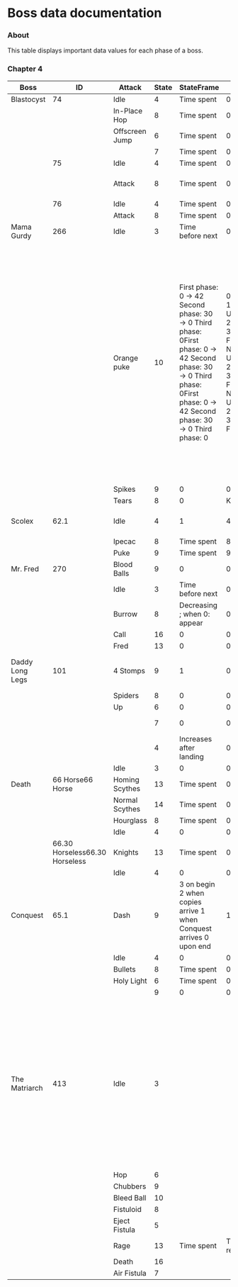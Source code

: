 # Boss data documentation

### About
This table displays important data values for each phase of a boss.

### Chapter 4

|Boss|ID|Attack|State|StateFrame|I1|I2|V1|V2|Animation|Trigger|TriggerFrame|Comments|
|-|-|-|-|-|-|-|-|-|-|-|-|-|
|Blastocyst|74|Idle|4|Time spent|0|0|Speed|0|Walk|Jump/Land|7/21| |
| | |In-Place Hop|8|Time spent|0|0|Speed|0|Attack|Jump/Land|7/18| |
| | |Offscreen Jump|6|Time spent|0|0|Speed|0|JumpUp|Jump|10| |
| | | |7|Time spent|0|0|Speed|0|JumpDown|Land|22| |
| |75|Idle|4|Time spent|0|0|Speed|0|Walk|Jump/Land|7/21| |
| | |Attack|8|Time spent|0|0|Speed|0|Attack|Jump/Land|7/18|Kind depends on position|
| |76|Idle|4|Time spent|0|0|0|0|Walk|Jump/Land|7/21| |
| | |Attack|8|Time spent|0|0|0|0|Attack|Land|20| |
|Mama Gurdy|266|Idle|3|Time before next|0|0|Spawn|0|Idle| | | |
| | |Orange puke|10|First phase: 0 -> 42 Second phase: 30 -> 0 Third phase: 0First phase: 0 -> 42 Second phase: 30 -> 0 Third phase: 0First phase: 0 -> 42 Second phase: 30 -> 0 Third phase: 0|0: Normal 1: Upwards 2: Waiting 3: Finishing0: Normal 1: Upwards 2: Waiting 3: Finishing0: Normal 1: Upwards 2: Waiting 3: Finishing|2|Spawn|0|Puke|Shoot|44|StateFrame is 0 if I1 is 0 StateFrame increases then decreases if I1 is 1 (then 2), then 0 when I1 = 3StateFrame is 0 if I1 is 0 StateFrame increases then decreases if I1 is 1 (then 2), then 0 when I1 = 3StateFrame is 0 if I1 is 0 StateFrame increases then decreases if I1 is 1 (then 2), then 0 when I1 = 3|
| | |Spikes|9|0|0|1|Spawn|0|Attack1| | | |
| | |Tears|8|0|Kind|0|Spawn|Distance|Shoot|Shoot|32| |
|Scolex|62.1|Idle|4|1|4|0|Y = Height modifier|0| | | | |
| | |Ipecac|8|Time spent|8|0|0|0|Attack1| | | |
| | |Puke|9|Time spent|9|0|0|0|Attack2| | | |
|Mr. Fred|270|Blood Balls|9|0|0|0|0|0|Squirt| | | |
| | |Idle|3|Time before next|0|0|0|0|Idle| | | |
| | |Burrow|8|Decreasing ; when 0: appear|0|0|0|0|Dissapear + Appear| | | |
| | |Call|16|0|0|0|0|0|Cord| | | |
| | |Fred|13|0|0|0|0|0|Barf| | | |
|Daddy Long Legs|101|4 Stomps|9|1|0|Appendice ID (0-4)|0|0|Attack2|Jump/Land|3/75|Triachnid (101.1) uses the same|
| | |Spiders|8|0|0|0|0|0|Attack1|Shoot|20| |
| | |Up|6|0|0|0|0|0|Up|Jump|20| |
| | | |7|0|0|Number of stomps|0|0|Stomp*|Land/Jump|10/32| |
| | | |4|Increases after landing|0|0|0|0|Down|Land|6| |
| | |Idle|3|0|0|0|0|0|Idle| | | |
|Death|66 Horse66 Horse|Homing Scythes|13|Time spent|0|0|0|0|Attack01| | | |
| | |Normal Scythes|14|Time spent|0|0|0|0|Attack04| | | |
| | |Hourglass|8|Time spent|0|0|0|0|Attack02| | | |
| | |Idle|4|0|0|0|0|0|Walk| | | |
| |66.30 Horseless66.30 Horseless|Knights|13|Time spent|0|0|0|0|Attack| | | |
| | |Idle|4|0|0|0|0|0|Walk| | | |
|Conquest|65.1|Dash|9|3 on begin 2 when copies arrive 1 when Conquest arrives 0 upon end|1|Number of spawns|0|0|DashStart + Dash| | | |
| | |Idle|4|0|0|0|0|0|Walk| | | |
| | |Bullets|8|Time spent|0|0|0|0|Attack1| | | |
| | |Holy Light|6|Time spent|0|0|0|0|Attack2| | | |
| | | |9|0|0|0|0|0|Dash| | | |
|The Matriarch|413|Idle|3| | | | | |Idle| | |During all attacks, except Rage, I1 increases every time the Matriarch takes damage, a Fistuloid takes damage or dies, a Fistuloid / Fistula is spawned. Its purpose is unknown|
| | |Hop|6| | | | | |Jump/Jump2|Jump/Land|6/16| |
| | |Chubbers|9| | | | | |Attack2|Shoot|29| |
| | |Bleed Ball|10| | | | | |Attack3|Shoot|12| |
| | |Fistuloid|8| | | | | |Attack1|Shoot|15| |
| | |Eject Fistula|5| | | | | |Flinch| | | |
| | |Rage|13|Time spent|Time remaining| | | |RageBegin/Loop/End|Shoot (Begin)|19| |
| | |Death|16| | | | | |Death| | | |
| | |Air Fistula|7| | | | | |Air Flinch|Land|11| |
